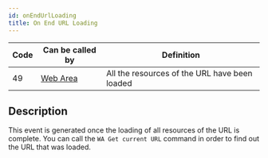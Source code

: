 ```yaml
---
id: onEndUrlLoading
title: On End URL Loading
---
```


|Code|Can be called by|Definition|  
|---|---|---|
|49|[Web Area](FormObjects/webArea_overview.md)|All the resources of the URL have been loaded|


## Description

This event is generated once the loading of all resources of the URL is complete. You can call the `WA Get current URL` command in order to find out the URL that was loaded.

